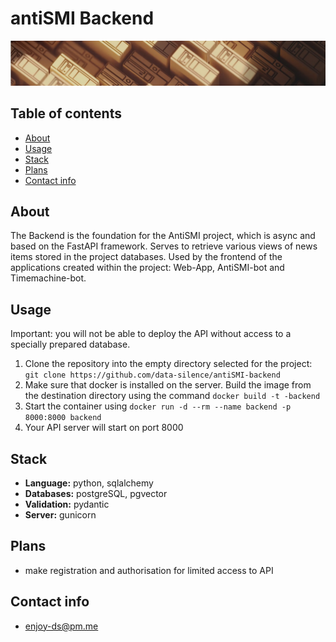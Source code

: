 # antiSMI Backend

![logo](https://github.com/data-silence/antiSMI-backend/blob/master/img/Backend.jpg?raw=true)

## Table of contents
* [About](#about)
* [Usage](#usage)
* [Stack](#stack)
* [Plans](#plans)
* [Contact info](#contact-info)


## About

The Backend is the foundation for the AntiSMI project, which is async and based on the FastAPI framework.
Serves to retrieve various views of news items stored in the project databases.
Used by the frontend of the applications created within the project: Web-App, AntiSMI-bot and Timemachine-bot.  

## Usage

Important: you will not be able to deploy the API without access to a specially prepared database.  

1. Clone the repository into the empty directory selected for the project:
`git clone https://github.com/data-silence/antiSMI-backend`
2. Make sure that docker is installed on the server. Build the image from the destination directory using the command `docker build -t -backend`
3. Start the container using `docker run -d --rm --name backend -p 8000:8000 backend`
4. Your API server will start on port 8000


## Stack

* **Language:** python, sqlalchemy
* **Databases:** postgreSQL, pgvector
* **Validation:** pydantic
* **Server:** gunicorn


## Plans
* make registration and authorisation for limited access to API

## Contact info
* enjoy-ds@pm.me
